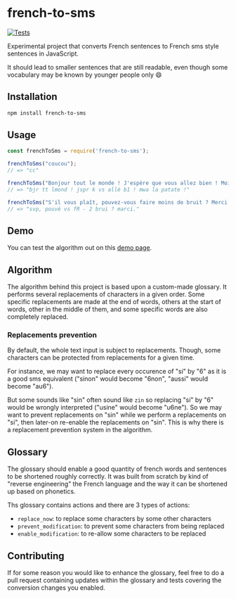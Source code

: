 # french-to-sms

[![Tests](https://github.com/raphael-leger/french-to-sms/actions/workflows/test.yml/badge.svg?branch=master)](https://github.com/raphael-leger/french-to-sms/actions/workflows/test.yml)

Experimental project that converts French sentences to French sms style sentences in JavaScript.

It should lead to smaller sentences that are still readable, even though some vocabulary may be known by younger people only 😄

## Installation

```bash
npm install french-to-sms
```

## Usage

```javascript
const frenchToSms = require('french-to-sms');

frenchToSms("coucou");
// => "cc"

frenchToSms("Bonjour tout le monde ! J'espère que vous allez bien ! Moi la patate !");
// => "bjr tt lmond ! jspr k vs allé b1 ! mwa la patate !"

frenchToSms("S'il vous plaît, pouvez-vous faire moins de bruit ? Merci.");
// => "svp, pouvé vs fR - 2 brui ? marci."
```

## Demo

You can test the algorithm out on this [demo page](https://raphael-leger.github.io/french-to-sms/).


## Algorithm

The algorithm behind this project is based upon a custom-made glossary. It performs several replacements of characters in a given order. Some specific replacements are made at the end of words, others at the start of words, other in the middle of them, and some specific words are also completely replaced.

### Replacements prevention
By default, the whole text input is subject to replacements. Though, some characters can be protected from replacements for a given time.

For instance, we may want to replace every occurence of "si" by "6" as it is a good sms equivalent ("sinon" would become "6non", "aussi" would become "au6").

But some sounds like "sin" often sound like `zin` so replacing "si" by "6" would be wrongly interpreted ("usine" would become "u6ne").
So we may want to prevent replacements on "sin" while we perform a replacements on "si", then later-on re-enable the replacements on "sin".
This is why there is a replacement prevention system in the algorithm.


## Glossary

The glossary should enable a good quantity of french words and sentences to be shortened roughly correctly.
It was built from scratch by kind of "reverse engineering" the French language and the way it can be shortened up based on phonetics.

Ths glossary contains actions and there are 3 types of actions:
- `replace_now`: to replace some characters by some other characters
- `prevent_modification`: to prevent some characters from being replaced
- `enable_modification`: to re-allow some characters to be replaced


## Contributing

If for some reason you would like to enhance the glossary, feel free to do a pull request containing updates within the glossary and tests covering the conversion changes you enabled.

